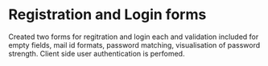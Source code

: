 # Registration and Login forms
Created two forms for regitration and login each and validation included for empty fields, mail id formats, password matching, visualisation of password strength. Client side user authentication is perfomed.
